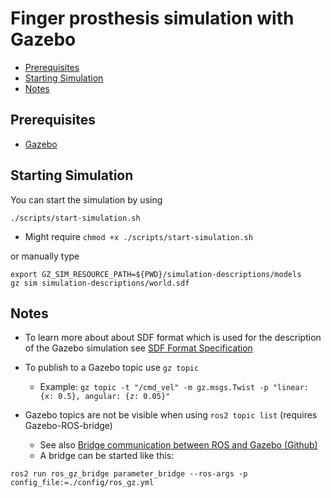 # Finger prosthesis simulation with Gazebo

- [Prerequisites](#prerequisites)
- [Starting Simulation](#starting-simulation)
- [Notes](#notes)

## Prerequisites
- [Gazebo](https://gazebosim.org/api/sim/8/index.html)

## Starting Simulation
You can start the simulation by using 
```
./scripts/start-simulation.sh
```
- Might require `chmod +x ./scripts/start-simulation.sh`

or manually type 
```
export GZ_SIM_RESOURCE_PATH=${PWD}/simulation-descriptions/models
gz sim simulation-descriptions/world.sdf
```

## Notes
- To learn more about about SDF format which is used for the description of the Gazebo simulation see [SDF Format Specification](http://sdformat.org/spec?ver=1.8&elem=sdf)

- To publish to a Gazebo topic use `gz topic`
    * Example: `gz topic -t "/cmd_vel" -m gz.msgs.Twist -p "linear: {x: 0.5}, angular: {z: 0.05}"`

- Gazebo topics are not be visible when using `ros2 topic list` (requires Gazebo-ROS-bridge)
    - See also [Bridge communication between ROS and Gazebo (Github)](https://github.com/gazebosim/ros_gz/tree/ros2/ros_gz_bridge)
    - A bridge can be started like this:
```
ros2 run ros_gz_bridge parameter_bridge --ros-args -p config_file:=./config/ros_gz.yml
```
